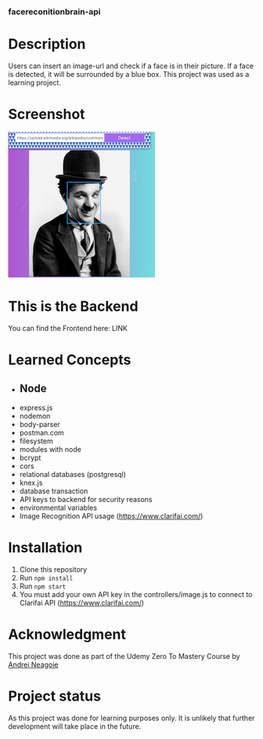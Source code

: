 ### facereconitionbrain-api

# Description
Users can insert an image-url and check if a face is in their picture. If a face is detected, it will be surrounded by a blue box.
This project was used as a learning project. 

# Screenshot
![screenshot](facedetection_screenshot.png)

# This is the Backend
You can find the Frontend here: LINK

# Learned Concepts
* ## Node
* express.js
* nodemon
* body-parser
* postman.com
* filesystem
* modules with node
* bcrypt
* cors
* relational databases (postgresql)
* knex.js
* database transaction
* API keys to backend for security reasons 
* environmental variables
* Image Recognition API usage (https://www.clarifai.com/)

# Installation
1. Clone this repository
2. Run `npm install`
3. Run `npm start`
4. You must add your own API key in the controllers/image.js to connect to Clarifai API (https://www.clarifai.com/)

# Acknowledgment
This project was done as part of the Udemy Zero To Mastery Course by [Andrei Neagoie](https://github.com/aneagoie)

# Project status
As this project was done for learning purposes only. It is unlikely that further development will take place in the future. 
